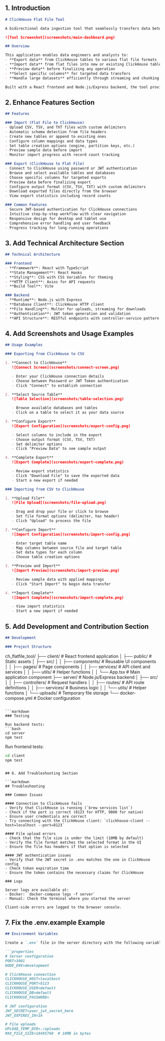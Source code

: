 ## 1. Introduction

```markdown
# ClickHouse Flat File Tool

A bidirectional data ingestion tool that seamlessly transfers data between ClickHouse databases and flat files (CSV, TSV, TXT).

![Tool Screenshot](screenshots/main-dashboard.png)

## Overview

This application enables data engineers and analysts to:
- **Export data** from ClickHouse tables to various flat file formats
- **Import data** from flat files into new or existing ClickHouse tables
- **Preview data** before finalizing any operation
- **Select specific columns** for targeted data transfers
- **Handle large datasets** efficiently through streaming and chunking

Built with a React frontend and Node.js/Express backend, the tool provides an intuitive interface for data movement operations while handling complexities like schema mapping, data type conversion, and authentication management.
```

## 2. Enhance Features Section

```markdown
## Features

### Import (Flat File to ClickHouse)
- Upload CSV, TSV, and TXT files with custom delimiters
- Automatic schema detection from file headers
- Create new tables or append to existing ones
- Configure column mappings and data types
- Set table creation options (engine, partition keys, etc.)
- Preview sample data before import
- Monitor import progress with record count tracking

### Export (ClickHouse to Flat File)
- Connect to ClickHouse using password or JWT authentication
- Browse and select available tables and databases
- Choose specific columns for targeted exports
- Preview data before finalizing export
- Configure output format (CSV, TSV, TXT) with custom delimiters
- Download exported files directly from the browser
- View export statistics including record counts

### Common Features
- Secure JWT-based authentication for ClickHouse connections
- Intuitive step-by-step workflow with clear navigation
- Responsive design for desktop and tablet use
- Comprehensive error handling and user feedback
- Progress tracking for long-running operations
```

## 3. Add Technical Architecture Section

```markdown
## Technical Architecture

### Frontend
- **Framework**: React with TypeScript
- **State Management**: React Hooks
- **Styling**: CSS with CSS Variables for theming
- **HTTP Client**: Axios for API requests
- **Build Tool**: Vite

### Backend
- **Runtime**: Node.js with Express
- **Database Client**: ClickHouse HTTP client
- **File Handling**: Multer for uploads, streaming for downloads
- **Authentication**: JWT token generation and validation
- **API Structure**: RESTful endpoints with controller-service pattern

```

## 4. Add Screenshots and Usage Examples

```markdown
## Usage Examples

### Exporting from ClickHouse to CSV

1. **Connect to ClickHouse**
   ![Connect Screen](screenshots/connect-screen.png)

   - Enter your ClickHouse connection details
   - Choose between Password or JWT Token authentication
   - Click "Connect" to establish connection

2. **Select Source Table**
   ![Table Selection](screenshots/table-selection.png)

   - Browse available databases and tables
   - Click on a table to select it as your data source

3. **Configure Export**
   ![Export Configuration](screenshots/export-config.png)

   - Select columns to include in the export
   - Choose output format (CSV, TSV, TXT)
   - Set delimiter options
   - Click "Preview Data" to see sample output

4. **Complete Export**
   ![Export Complete](screenshots/export-complete.png)

   - Review export statistics
   - Click "Download File" to save the exported data
   - Start a new export if needed

### Importing from CSV to ClickHouse

1. **Upload File**
   ![File Upload](screenshots/file-upload.png)

   - Drag and drop your file or click to browse
   - Set file format options (delimiter, has header)
   - Click "Upload" to process the file

2. **Configure Import**
   ![Import Configuration](screenshots/import-config.png)

   - Enter target table name
   - Map columns between source file and target table
   - Set data types for each column
   - Choose table creation options

3. **Preview and Import**
   ![Import Preview](screenshots/import-preview.png)

   - Review sample data with applied mappings
   - Click "Start Import" to begin data transfer

4. **Import Complete**
   ![Import Complete](screenshots/import-complete.png)

   - View import statistics
   - Start a new import if needed
```

## 5. Add Development and Contribution Section

```markdown
## Development

### Project Structure
```
ch_flatfile_tool/
├── client/                 # React frontend application
│   ├── public/             # Static assets
│   ├── src/
│   │   ├── components/     # Reusable UI components
│   │   ├── pages/          # Page components
│   │   ├── services/       # API client and services
│   │   ├── utils/          # Helper functions
│   │   └── App.tsx         # Main application component
├── server/                 # Node.js/Express backend
│   ├── src/
│   │   ├── controllers/    # Request handlers
│   │   ├── routes/         # API route definitions
│   │   ├── services/       # Business logic
│   │   └── utils/          # Helper functions
│   └── uploads/            # Temporary file storage
└── docker-compose.yml      # Docker configuration
```

```markdown
### Testing

Run backend tests:
```bash
cd server
npm test
```

Run frontend tests:
```bash
cd client
npm test
```

```

## 6. Add Troubleshooting Section

```markdown
## Troubleshooting

### Common Issues

#### Connection to ClickHouse fails
- Verify that ClickHouse is running (`brew services list`)
- Check if the port is correct (8123 for HTTP, 9000 for native)
- Ensure user credentials are correct
- Try connecting with the ClickHouse client: `clickhouse-client --host=localhost --port=8123`

#### File upload errors
- Check that the file size is under the limit (10MB by default)
- Verify the file format matches the selected format in the UI
- Ensure the file has headers if that option is selected

#### JWT authentication issues
- Verify that the JWT secret in .env matches the one in ClickHouse config
- Check token expiration time
- Ensure the token contains the necessary claims for ClickHouse

### Logs

Server logs are available at:
- Docker: `docker-compose logs -f server`
- Manual: Check the terminal where you started the server

Client-side errors are logged to the browser console.
```

## 7. Fix the .env.example Example

```markdown
## Environment Variables

Create a `.env` file in the server directory with the following variables:

```properties
# Server configuration
PORT=3001
NODE_ENV=development

# ClickHouse connection
CLICKHOUSE_HOST=localhost
CLICKHOUSE_PORT=8123
CLICKHOUSE_USER=default
CLICKHOUSE_DB=default
CLICKHOUSE_PASSWORD=

# JWT configuration
JWT_SECRET=your_jwt_secret_here
JWT_EXPIRES_IN=1h

# File uploads
UPLOAD_TEMP_DIR=./uploads
MAX_FILE_SIZE=10485760  # 10MB in bytes
```
```
